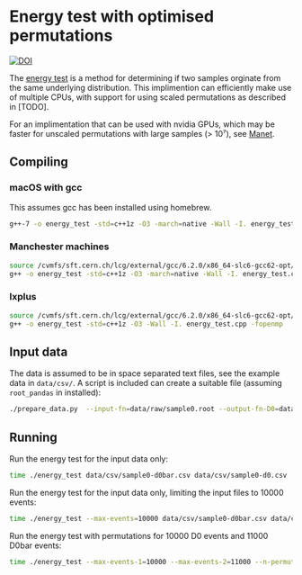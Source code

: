 # Energy test with optimised permutations

[![DOI](https://zenodo.org/badge/113197119.svg)](https://zenodo.org/badge/latestdoi/113197119)

The [energy test](https://arxiv.org/abs/math/0309164) is a method for determining if two samples orginate from the same underlying distribution. This implimention can efficiently make use of multiple CPUs, with support for using scaled permutations as described in [TODO].

For an implimentation that can be used with nvidia GPUs, which may be faster for unscaled permutations with large samples (> 10⁷), see [Manet](https://manet.hepforge.org/).

## Compiling

### macOS with gcc

This assumes gcc has been installed using homebrew.

```bash
g++-7 -o energy_test -std=c++1z -O3 -march=native -Wall -I. energy_test.cpp -fopenmp
```

### Manchester machines

```bash
source /cvmfs/sft.cern.ch/lcg/external/gcc/6.2.0/x86_64-slc6-gcc62-opt/setup.sh
g++ -o energy_test -std=c++1z -O3 -march=native -Wall -I. energy_test.cpp -fopenmp
```

### lxplus

```bash
source /cvmfs/sft.cern.ch/lcg/external/gcc/6.2.0/x86_64-slc6-gcc62-opt/setup.sh
g++ -o energy_test -std=c++1z -O3 -Wall -I. energy_test.cpp -fopenmp
```

## Input data

The data is assumed to be in space separated text files, see the example data in `data/csv/`. A script is included can create a suitable file (assuming `root_pandas` in installed):

```bash
./prepare_data.py  --input-fn=data/raw/sample0.root --output-fn-D0=data/csv/sample0-d0.csv --output-fn-D0bar=data/csv/sample0-d0bar.csv
```

## Running

Run the energy test for the input data only:

```bash
time ./energy_test data/csv/sample0-d0bar.csv data/csv/sample0-d0.csv
```

Run the energy test for the input data only, limiting the input files to 10000 events:

```bash
time ./energy_test --max-events=10000 data/csv/sample0-d0bar.csv data/csv/sample0-d0.csv
```

Run the energy test with permutations for 10000 D0 events and 11000 D0bar events:

```bash
time ./energy_test --max-events-1=10000 --max-events-2=11000 --n-permutations=100 data/csv/sample0-d0bar.csv data/csv/sample0-d0.csv
```
